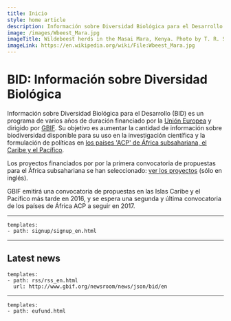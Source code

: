```yaml
---
title: Inicio
style: home article
description: Información sobre Diversidad Biológica para el Desarrollo (BID) es un programa de varios años de duración financiado por la Unión Europea y dirigido por GBIF. Su objetivo es aumentar la cantidad de información sobre biodiversidad disponible para su uso en la investigación científica y la formulación de políticas en los países de África subsahariana, el Caribe y el Pacífico el 'ACP'.
image: /images/Wbeest_Mara.jpg
imageTitle: Wildebeest herds in the Masai Mara, Kenya. Photo by T. R. Shankar Raman. CC BY 3.0.
imageLink: https://en.wikipedia.org/wiki/File:Wbeest_Mara.jpg
---
```

BID: Información sobre Diversidad Biológica
===================

Información sobre Diversidad Biológica para el Desarrollo (BID) es un programa de varios años de duración financiado por la [Unión Europea](http://europa.eu) y dirigido por [GBIF](http://gbif.org). Su objetivo es aumentar la cantidad de información sobre biodiversidad disponible para su uso en la investigación científica y la formulación de políticas en [los países 'ACP' de África subsahariana, el Caribe y el Pacífico](https://ec.europa.eu/europeaid/regions/african-caribbean-and-pacific-acp-region_en).

Los proyectos financiados por por la primera convocatoria de propuestas para el África subsahariana se han seleccionado: [ver los proyectos](http://www.gbif.org/programme/bid/all-projects) (sólo en inglés).

GBIF emitirá una convocatoria de propuestas en las Islas Caribe y el Pacífico más tarde en 2016, y se espera una segunda y última convocatoria de los países de África ACP a seguir en 2017.

-----------------

```styledYaml
templates:
- path: signup/signup_en.html
```

-----------------

Latest news
-------------------

```styledYaml
templates:
- path: rss/rss_en.html
  url: http://www.gbif.org/newsroom/news/json/bid/en
```
-------


```styledYaml
templates:
- path: eufund.html
```


